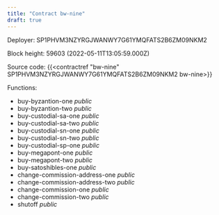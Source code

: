```yaml
---
title: "Contract bw-nine"
draft: true
---
```

Deployer: SP1PHVM3NZYRGJWANWY7G61YMQFATS2B6ZM09NKM2


 



Block height: 59603 (2022-05-11T13:05:59.000Z)

Source code: {{<contractref "bw-nine" SP1PHVM3NZYRGJWANWY7G61YMQFATS2B6ZM09NKM2 bw-nine>}}

Functions:

* buy-byzantion-one _public_
* buy-byzantion-two _public_
* buy-custodial-sa-one _public_
* buy-custodial-sa-two _public_
* buy-custodial-sn-one _public_
* buy-custodial-sn-two _public_
* buy-custodial-sp-one _public_
* buy-megapont-one _public_
* buy-megapont-two _public_
* buy-satoshibles-one _public_
* change-commission-address-one _public_
* change-commission-address-two _public_
* change-commission-one _public_
* change-commission-two _public_
* shutoff _public_

